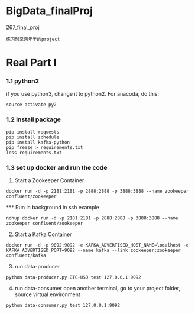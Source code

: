 # BigData_finalProj
267_final_proj

```
练习时常两年半的project
```
# Real Part I

### 1.1 python2
if you use python3, change it to python2. For anacoda, do this:
```
source activate py2
```

### 1.2 Install package

```
pip install requests
pip install schedule
pip install kafka-python
pip freeze > requirements.txt
less requirements.txt
```

### 1.3 set up docker and run the code

1. Start a Zookeeper Container
```
docker run -d -p 2181:2181 -p 2888:2888 -p 3888:3888 --name zookeeper confluent/zookeeper
```
*** Run in background in ssh example
```
nohup docker run -d -p 2181:2181 -p 2888:2888 -p 3888:3888 --name zookeeper confluent/zookeeper
```
2. Start a Kafka Container
```
docker run -d -p 9092:9092 -e KAFKA_ADVERTISED_HOST_NAME=localhost -e KAFKA_ADVERTISED_PORT=9092 --name kafka --link zookeeper:zookeeper confluent/kafka
```
3. run data-producer
```
python data-producer.py BTC-USD test 127.0.0.1:9092
```
4. run data-consumer 
open another terminal, go to your project folder, source virtual environment
```
python data-consumer.py test 127.0.0.1:9092
```


